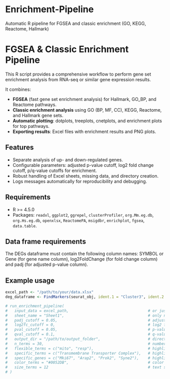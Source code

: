# Enrichment-Pipeline
Automatic R pipeline for FGSEA and classic enrichment (GO, KEGG, Reactome, Hallmark)

# FGSEA & Classic Enrichment Pipeline

This R script provides a comprehensive workflow to perform gene set enrichment analysis from RNA-seq or similar gene expression results. 

It combines:

- **FGSEA** (fast gene set enrichment analysis) for Hallmark, GO_BP, and Reactome pathways.
- **Classic enrichment analysis** using GO (BP, MF, CC), KEGG, Reactome, and Hallmark gene sets.
- **Automatic plotting**: dotplots, treeplots, cnetplots, and enrichment plots for top pathways.
- **Exporting results**: Excel files with enrichment results and PNG plots.

## Features
- Separate analysis of up- and down-regulated genes.
- Configurable parameters: adjusted p-value cutoff, log2 fold change cutoff, p/q-value cutoffs for enrichment.
- Robust handling of Excel sheets, missing data, and directory creation.
- Logs messages automatically for reproducibility and debugging.

## Requirements
- R >= 4.5.0
- Packages: `readxl`, `ggplot2`, `ggrepel`, `clusterProfiler`, `org.Mm.eg.db`, `org.Hs.eg.db`, `openxlsx`, `ReactomePA`, `msigdbr`, `enrichplot`, `fgsea`, `data.table`.

## Data frame requirements
The DEGs dataframe must contain the following column names: SYMBOL or Gene (for gene name column), log2FoldChange (for fold change column) and padj (for adjusted p-value column).

## Example usage
```r
excel_path <- "/path/to/your/data.xlsx"
deg_dataframe <- FindMarkers(seurat_obj, ident.1 = "Cluster3", ident.2 = NULL)

# run_enrichment_pipeline(
#   input_data = excel_path,                                   # or just the deg_dataframe
#   sheet_name = "Sheet1",                                     # only needed if input_data is an Excel file
#   padj_cutoff = 0.05,                                        # adjusted p-value cutoff for DEGs
#   log2fc_cutoff = 0,                                         # log2 fold-change threshold
#   pval_cutoff = 0.05,                                        # p-value cutoff for enrichment
#   qval_cutoff = 0.1,                                         # q-value cutoff for enrichment
#   output_dir = "/path/to/output_folder",                     # directory where results will be saved
#   n_terms = 30,                                              # number of top terms to display in plots
#   flexible_terms = c("mito", "resp"),                        # highlight any term containing these substrings "mito" and "resp" are examples for mitochondria or respiratory terms
#   specific_terms = c("Transmembrane Transporter Complex"),   # highlight exact term(s)
#   specific_genes = c("Mki67", "Arap2", "Prok2", "Syne2"),    # highlight terms containing these genes
#   color_terms = "#0052DB",                                   # color used to highlight terms in plots, default value is darkred
#   size_terms = 12                                            # text size for highlighted terms
# )
